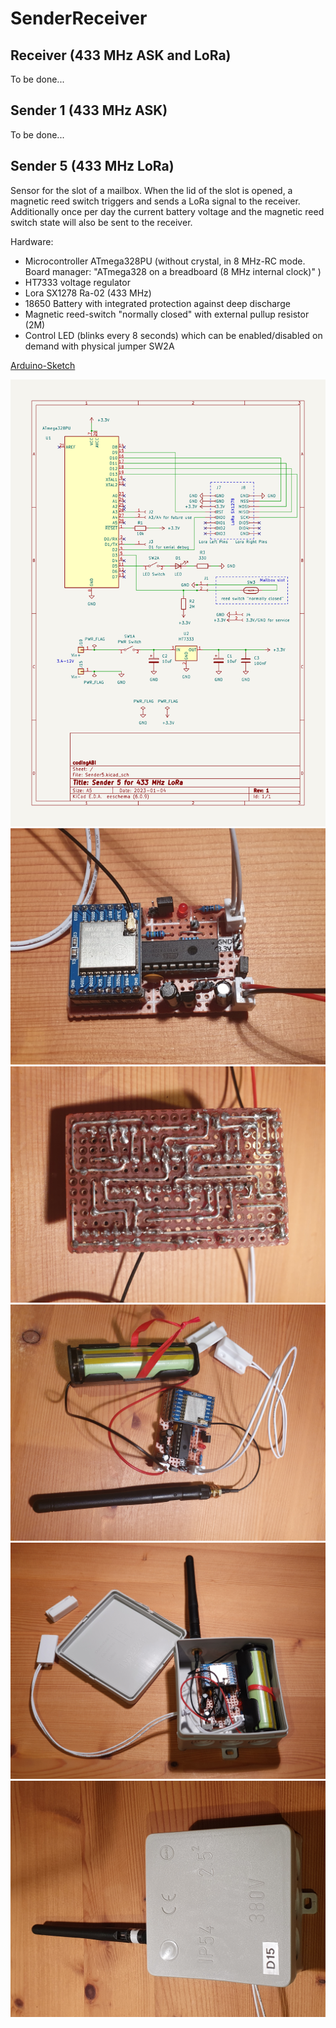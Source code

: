 # SenderReceiver
## Receiver (433 MHz ASK and LoRa)
To be done...
## Sender 1 (433 MHz ASK)
To be done...
## Sender 5 (433 MHz LoRa)
Sensor for the slot of a mailbox. When the lid of the slot is opened, a magnetic reed switch triggers and sends a LoRa signal to the receiver. Additionally once per day the current battery voltage and the magnetic reed switch state will also be sent to the receiver.

Hardware:
* Microcontroller ATmega328PU (without crystal, in 8 MHz-RC mode. Board manager: "ATmega328 on a breadboard (8 MHz internal clock)" ) 
* HT7333 voltage regulator
* Lora SX1278 Ra-02 (433 MHz)
* 18650 Battery with integrated protection against deep discharge
* Magnetic reed-switch "normally closed" with external pullup resistor (2M)
* Control LED (blinks every 8 seconds) which can be enabled/disabled on demand with physical jumper SW2A

[Arduino-Sketch](/Sender5/Sender5.ino)

![Schematic](assets/images/Sender5/Schematic.png)
![Perfboard frontside](assets/images/Sender5/PerfboardFrontside.jpg)
![Perfboard backside](assets/images/Sender5/PerfboardBackside.jpg)
![Components](assets/images/Sender5/Components.jpg)
![Case opened](assets/images/Sender5/CaseOpened.jpg)
![Case closed](assets/images/Sender5/CaseClosed.jpg)

